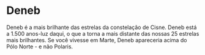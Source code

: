 # Deneb

Deneb é a mais brilhante das estrelas da constelação de Cisne. Deneb está a
1.500 anos-luz daqui, o que a torna a mais distante das nossas 25 estrelas mais
brilhantes. Se você vivesse em Marte, Deneb apareceria acima do Pólo Norte - e
não Polaris.
